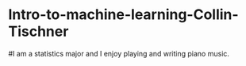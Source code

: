 # Intro-to-machine-learning-Collin-Tischner
#I am a statistics major and I enjoy playing and writing piano music.

